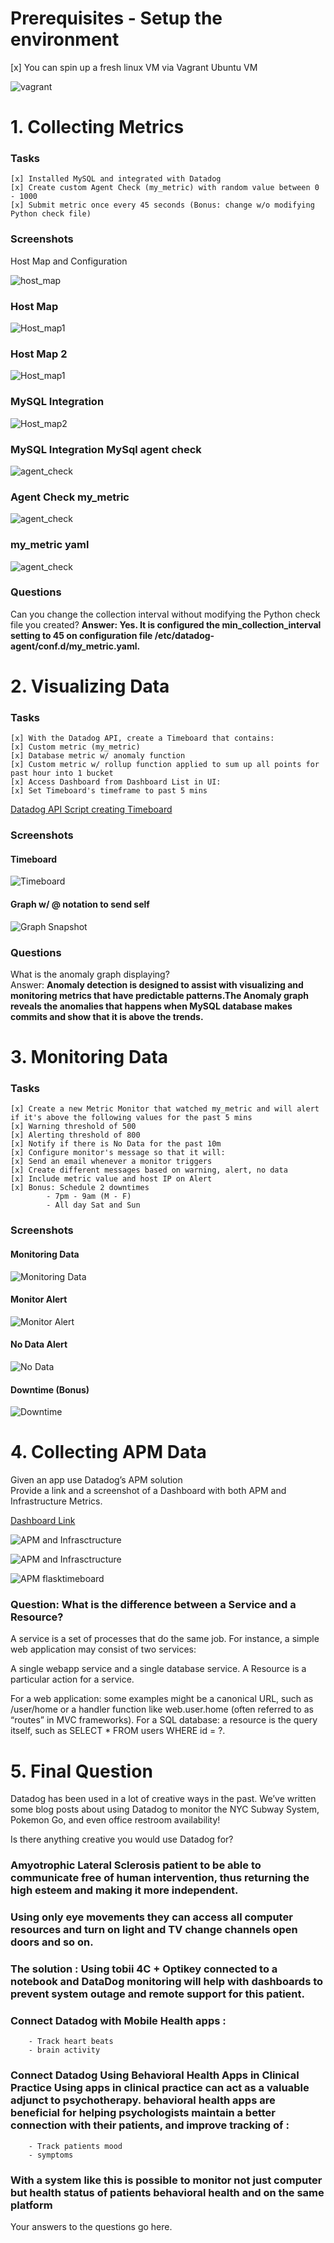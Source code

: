 ﻿# Prerequisites - Setup the environment
[x] You can spin up a fresh linux VM via Vagrant Ubuntu VM 

![vagrant](screenshots/1-vagrantversion.PNG)

# 1. Collecting Metrics

### Tasks

    [x] Installed MySQL and integrated with Datadog
    [x] Create custom Agent Check (my_metric) with random value between 0 - 1000
    [x] Submit metric once every 45 seconds (Bonus: change w/o modifying Python check file)


### Screenshots
Host Map and Configuration

![host_map](screenshots/1-host_map.PNG)
### Host Map

![Host_map1](screenshots/1-host_map1.PNG)
### Host Map 2

![Host_map1](screenshots/hostnametags.PNG)

### MySQL Integration

![Host_map2](screenshots/1_mysql.PNG)

### MySQL Integration MySql agent check

![agent_check](screenshots/1_mysql_agentcheck.PNG)


### Agent Check my_metric

![agent_check](screenshots/1_Agent_Check.PNG)

### my_metric yaml

![agent_check](screenshots/1_Agent_Checkconf.PNG)


### Questions
Can you change the collection interval without modifying the Python check file you created?
**Answer: Yes. It is configured the min_collection_interval setting to 45 on configuration file /etc/datadog-agent/conf.d/my_metric.yaml.**

# 2. Visualizing Data
### Tasks
    [x] With the Datadog API, create a Timeboard that contains:
    [x] Custom metric (my_metric)
    [x] Database metric w/ anomaly function
    [x] Custom metric w/ rollup function applied to sum up all points for past hour into 1 bucket
    [x] Access Dashboard from Dashboard List in UI:
    [x] Set Timeboard's timeframe to past 5 mins

[Datadog API Script creating Timeboard](scripts/timeboard.py)

  ### Screenshots
  
  #### Timeboard
  ![Timeboard](screenshots/2_timeboard2.PNG)
 
  #### Graph w/ @ notation to send self  
  ![Graph Snapshot](screenshots/Anomaly_5min_MySQL.PNG)
  
  ### Questions
   What is the anomaly graph displaying?  
   Answer: **Anomaly detection is designed to assist with visualizing and monitoring metrics that have predictable patterns.The Anomaly graph reveals the anomalies that happens when MySQL database makes commits and show that it is above the trends.**

   # 3. Monitoring Data
  ### Tasks
    [x] Create a new Metric Monitor that watched my_metric and will alert if it's above the following values for the past 5 mins   
    [x] Warning threshold of 500  
    [x] Alerting threshold of 800  
    [x] Notify if there is No Data for the past 10m  
    [x] Configure monitor's message so that it will:   
    [x] Send an email whenever a monitor triggers  
    [x] Create different messages based on warning, alert, no data  
    [x] Include metric value and host IP on Alert  
    [x] Bonus: Schedule 2 downtimes     
            - 7pm - 9am (M - F)   
            - All day Sat and Sun  
  
  ### Screenshots

  #### Monitoring Data
  ![Monitoring Data](screenshots/3_Notification_Entire_infra.PNG)
  
  #### Monitor Alert
  ![Monitor Alert](screenshots/3_Alert.PNG)
  
  #### No Data Alert
  ![No Data](screenshots/3_No_Data.PNG)
  
  #### Downtime (Bonus)
  ![Downtime](screenshots/3_Downtime.PNG) 

  # 4. Collecting APM Data   
Given an app use Datadog’s APM solution   
Provide a link and a screenshot of a Dashboard with both APM and Infrastructure Metrics.

[Dashboard Link](https://p.datadoghq.com/sb/ov0483fsnj4ruvv8-bbe1d97bcb9454657c24cb9a41719c1d)

![APM and Infrasctructure](screenshots/4_APM_timeboard_Public_URL.PNG)

![APM and Infrasctructure](screenshots/4_Public_URL_access.PNG)

![APM flasktimeboard](screenshots/flasktimeboard.PNG)
  
### Question: What is the difference between a Service and a Resource? 
A service is a set of processes that do the same job. For instance, a simple web application may consist of two services:

A single webapp service and a single database service.
A Resource is a particular action for a service.

For a web application: some examples might be a canonical URL, such as /user/home or a handler function like web.user.home (often referred to as “routes” in MVC frameworks).
For a SQL database: a resource is the query itself, such as SELECT * FROM users WHERE id = ?.

# 5. Final Question
Datadog has been used in a lot of creative ways in the past. We’ve written some blog posts about using Datadog to monitor the NYC Subway System, Pokemon Go, and even office restroom availability!

Is there anything creative you would use Datadog for?  

### Amyotrophic Lateral Sclerosis patient to be able to communicate free of human intervention, thus returning the high esteem and making it more independent. 
### Using only eye movements they can access all computer resources and turn on light and TV change channels open doors and so on.
### The solution : Using tobii 4C + Optikey connected to a notebook and DataDog monitoring will help with dashboards to prevent system outage and remote support for this patient.
### Connect Datadog with Mobile Health apps :
        - Track heart beats
        - brain activity
### Connect Datadog Using Behavioral Health Apps in Clinical Practice Using apps in clinical practice can act as a valuable adjunct to psychotherapy. behavioral health apps are beneficial for helping psychologists maintain a better connection with their patients, and improve tracking of :
        - Track patients mood
        - symptoms
### With a system like this is possible to monitor not just computer but health status of patients behavioral health and on the same platform 

Your answers to the questions go here.

